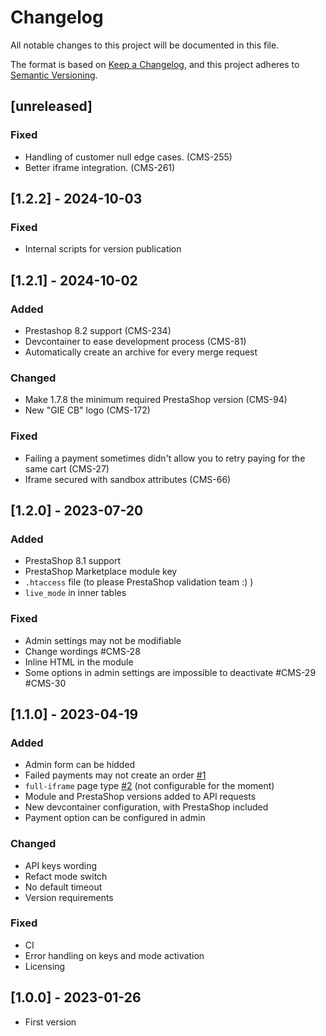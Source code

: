 # Changelog
All notable changes to this project will be documented in this file.

The format is based on [Keep a Changelog](https://keepachangelog.com/en/1.0.0/),
and this project adheres to [Semantic Versioning](https://semver.org/spec/v2.0.0.html).

## [unreleased]

### Fixed
- Handling of customer null edge cases. (CMS-255)
- Better iframe integration. (CMS-261)

## [1.2.2] - 2024-10-03

### Fixed
- Internal scripts for version publication


## [1.2.1] - 2024-10-02

### Added
- Prestashop 8.2 support (CMS-234)
- Devcontainer to ease development process (CMS-81)
- Automatically create an archive for every merge request

### Changed
- Make 1.7.8 the minimum required PrestaShop version (CMS-94)
- New "GIE CB" logo (CMS-172)

### Fixed
- Failing a payment sometimes didn't allow you to retry paying for the same cart (CMS-27)
- Iframe secured with sandbox attributes (CMS-66)


## [1.2.0] - 2023-07-20

### Added
- PrestaShop 8.1 support
- PrestaShop Marketplace module key
- `.htaccess` file (to please PrestaShop validation team :) )
- `live_mode` in inner tables

### Fixed
- Admin settings may not be modifiable
- Change wordings #CMS-28
- Inline HTML in the module
- Some options in admin settings are impossible to deactivate #CMS-29 #CMS-30


## [1.1.0] - 2023-04-19

### Added
- Admin form can be hidded
- Failed payments may not create an order [#1](https://gitlab.com/wearestancer/cms/prestashop/-/issues/1)
- `full-iframe` page type [#2](https://gitlab.com/wearestancer/cms/prestashop/-/issues/2) (not configurable for the moment)
- Module and PrestaShop versions added to API requests
- New devcontainer configuration, with PrestaShop included
- Payment option can be configured in admin

### Changed
- API keys wording
- Refact mode switch
- No default timeout
- Version requirements

### Fixed
- CI
- Error handling on keys and mode activation
- Licensing


## [1.0.0] - 2023-01-26
- First version
